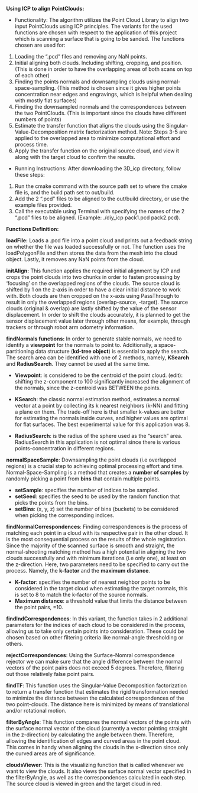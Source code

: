 **Using ICP to align PointClouds:**

- Functionality:
The algorithm utilizes the Point Cloud Library to align two input PointClouds using ICP principles. The variants for the used functions are chosen with respect to the application of this project which is scanning a surface that is going to be sanded.
The functions chosen are used for:

1) Loading the “.pcd” files and removing any NaN points.
2) Initial aligning both clouds. Including shifting, cropping, and position. (This is done in order to have the overlapping areas of both scans on top of each other)
3) Finding the points normals and downsampling clouds using normal-space-sampling. (This method is chosen since it gives higher points concentration near edges and engravings, which is helpful when dealing with mostly flat surfaces)
4) Finding the downsampled normals and the correspondences between the two PointClouds. (This is important since the clouds have different numbers of points)
5) Estimate the transfer function that aligns the clouds using the Singular-Value-Decomposition matrix factorization method. 
Note: Steps 3-5 are applied to the overlapped area to minimize computational effort and process time.
6) Apply the transfer function on the original source cloud, and view it along with the target cloud to confirm the results.

- Running Instructions:
After downloading the 3D_icp directory, follow these steps:
1) Run the cmake command with the source path set to where the cmake file is, and the build path set to out/build.
2) Add the 2 “.pcd” files to be aligned to the out/build directory, or use the example files provided.
3) Call the executable using Terminal with specifying the names of the 2 “.pcd” files to be aligned. (Example: ./diy_icp pack1.pcd pack2.pcd).

**Functions Definition:**

__**loadFile:**__
Loads a .pcd file into a point cloud and prints out a feedback string on whether the file was loaded successfully or not.
The function uses the loadPolygonFile and then stores the data from the mesh into the cloud object. Lastly, it removes any NaN points from the cloud.

__**initAlign:**__
This function applies the required initial alignment by ICP and crops the point clouds into two chunks in order to fasten processing by ‘focusing’ on the overlapped regions of the clouds.
The source cloud is shifted by 1 on the z-axis in order to have a clear initial distance to work with.
Both clouds are then cropped on the x-axis using PassThrough to result in only the overlapped regions (overlap-source, -target).
The source clouds (original & overlap) are lastly shifted by the value of the sensor displacement.
In order to shift the clouds accurately, it is planned to get the sensor displacement value later through other means, for example, through trackers or through robot arm odometry information.

__**findNormals functions:**__
In order to generate stable normals, we need to identify a __viewpoint__ for the normals to point to.
Additionally, a space-partitioning data structure (__kd-tree object__) is essential to apply the search.
The search area can be identified with one of 2 methods, namely, __KSearch__ and __RadiusSearch__.
They cannot be used at the same time.

- __Viewpoint__: is considered to be the centroid of the point cloud.
(edit): shifting the z-component to 100 significantly increased the alignment of the normals, since the z-centroid was BETWEEN the points.

- __KSearch__: the classic normal estimation method, estimates a normal vector at a
point by collecting its k nearest neighbors (k-NN) and fitting a plane on them.
The trade-off here is that smaller k-values are better for estimating the normals inside curves, and higher values are optimal for flat surfaces.
The best experimental value for this application was 8.

- __RadiusSearch__: is the radius of the sphere used as the “search” area. RadiusSearch in this application is not optimal since there is various points-concentration in different regions.

__**normalSpaceSample**__:
Downsampling the point clouds (i.e overlapped regions) is a crucial step to achieving optimal processing effort and time. Normal-Space-Sampling is a method that creates a __number of samples__ by randomly picking a point from __bins__ that contain multiple points.  

- __setSample__: specifies the number of indices to be sampled.
- __setSeed__: specifies the seed to be used by the random function that picks the points from the bins.
- __setBins__: (x, y, z) set the number of bins (buckets) to be considered when picking the corresponding indices.

__**findNormalCorrespondences**__:
Finding correspondences is the process of matching each point in a cloud with its respective pair in the other cloud. It is the most consequential process on the results of the whole registration. 
Since the majority of the scanned surface is smooth and straight, the normal-shooting matching method has a high potential in aligning the two clouds successfully and with minimum iterations (i.e only one), at least on the z-direction. 
Here, two parameters need to be specified to carry out the process. Namely, the __k-factor__ and the __maximum distance__.

- __K-factor__: specifies the number of nearest neighbor points to be considered in the target cloud when estimating the target normals, this is set to 8 to match the k-factor of the source normals.
- __Maximum distance__: a threshold value that limits the distance between the point pairs, =10.

__**findIndCorrespondences**__:
In this variant, the function takes in 2 additional parameters for the indices of each cloud to be considered in the process, allowing us to take only certain points into consideration. These could be chosen based on other filtering criteria like normal-angle thresholding or others. 

__**rejectCorrespondences**__:
Using the Surface-Nomral correspondence rejector we can make sure that the angle difference between the normal vectors of the point pairs does not exceed 5 degrees. Therefore, filtering out those relatively false point pairs.  

__**findTF**__:
This function uses the Singular-Value Decomposition factorization to return a transfer function that estimates the rigid transformation needed to minimize the distance between the calculated correspondences of the two point-clouds. The distance here is minimized by means of translational and/or rotational motion. 

__**filterByAngle**__:
This function compares the normal vectors of the points with the surface normal vector of the cloud (currently a vector pointing straight in the z-direction) by calculating the angle between them. Therefore, allowing the identification of edges and curved areas in the point cloud. This comes in handy when aligning the clouds in the x-direction since only the curved areas are of significance. 

__**cloudsViewer**__:
This is the visualizing function that is called whenever we want to view the clouds. It also views the surface normal vector specified in the filterByAngle, as well as the correspondences calculated in each step. The source cloud is viewed in green and the target cloud in red.
